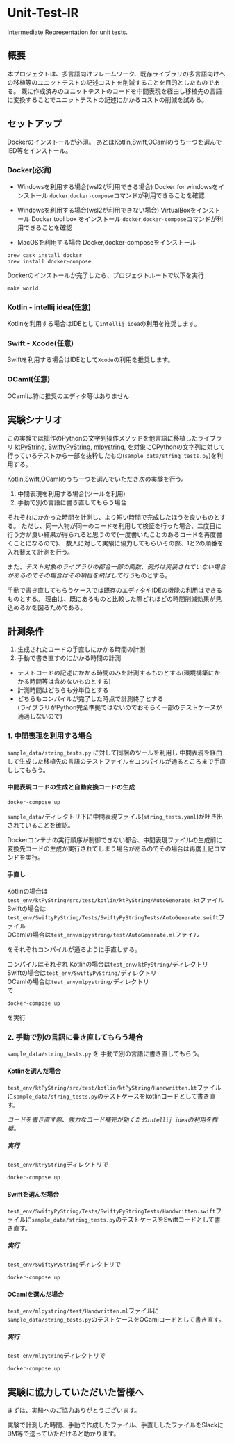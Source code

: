 # Unit-Test-IR

Intermediate Representation for unit tests.


## 概要
本プロジェクトは、多言語向けフレームワーク、既存ライブラリの多言語向けへの移植等のユニットテストの記述コストを削減することを目的としたものである。
既に作成済みのユニットテストのコードを中間表現を経由し移植先の言語に変換することでユニットテストの記述にかかるコストの削減を試みる。


## セットアップ

Dockerのインストールが必須。
あとはKotlin,Swift,OCamlのうち一つを選んでIED等をインストール。

### Docker(必須)

- Windowsを利用する場合(wsl2が利用できる場合)
Docker for windowsをインストール
`docker`,`docker-compose`コマンドが利用できることを確認

- Windowsを利用する場合(wsl2が利用できない場合)
VirtualBoxをインストール
Docker tool box をインストール
`docker`,`docker-compose`コマンドが利用できることを確認

- MacOSを利用する場合
Docker,docker-composeをインストール
```
brew cask install docker
brew install docker-compose
```

Dockerのインストールか完了したら、プロジェクトルートで以下を実行

```
make world
```
### Kotlin - intellij idea(任意)

Kotlinを利用する場合はIDEとして`intellij idea`の利用を推奨します。

### Swift - Xcode(任意)

Swiftを利用する場合はIDEとして`Xcode`の利用を推奨します。

### OCaml(任意)

OCamlは特に推奨のエディタ等はありません

## 実験シナリオ

この実験では拙作のPythonの文字列操作メソッドを他言語に移植したライブラリ
[ktPyString](https://github.com/ChanTsune/ktPyString),
[SwiftyPyString](https://github.com/ChanTsune/SwiftyPyString),
[mlpystring](https://github.com/ChanTsune/mlpystring),
を対象にCPythonの文字列に対して行っているテストから一部を抜粋したもの(`sample_data/string_tests.py`)を利用する。

Kotlin,Swift,OCamlのうち一つを選んでいただき次の実験を行う。


1. 中間表現を利用する場合(ツールを利用)
2. 手動で別の言語に書き直してもらう場合

それぞれにかかった時間を計測し、より短い時間で完成したほうを良いものとする。
ただし、同一人物が同一のコードを利用して検証を行った場合、二度目に行う方が良い結果が得られると思うので(一度書いたことのあるコードを再度書くことになるので)、
数人に対して実験に協力してもらいその際、1と2の順番を入れ替えて計測を行う。

また、*テスト対象のライブラリの都合一部の関数、例外は実装されていない場合があるのでその場合はその項目を飛ばして行う*ものとする。

手動で書き直してもらうケースでは既存のエディタやIDEの機能の利用はできるものとする。
理由は、既にあるものと比較した際どれほどの時間削減効果が見込めるかを図るためである。

## 計測条件
1. 生成されたコードの手直しにかかる時間の計測
2. 手動で書き直すのにかかる時間の計測

- テストコードの記述にかかる時間のみを計測するものとする(環境構築にかかる時間等は含めないものとする)  
- 計測時間はどちらも分単位とする  
- どちらもコンパイルが完了した時点で計測終了とする  
(ライブラリがPython完全準拠ではないのでおそらく一部のテストケースが通過しないので)

### 1. 中間表現を利用する場合

`sample_data/string_tests.py` に対して同梱のツールを利用し 中間表現を経由して生成した移植先の言語のテストファイルをコンパイルが通るところまで手直ししてもらう。

#### 中間表現コードの生成と自動変換コードの生成

```bash
docker-compose up
```

`sample_data/`ディレクトリ下に中間表現ファイル(`string_tests.yaml`)が吐き出されていることを確認。

Dockerコンテナの実行順序が制御できない都合、中間表現ファイルの生成前に変換先コードの生成が実行されてしまう場合があるのでその場合は再度上記コマンドを実行。

#### 手直し

Kotlinの場合は`test_env/ktPyString/src/test/kotlin/ktPyString/AutoGenerate.kt`ファイル  
Swiftの場合は`test_env/SwiftyPyString/Tests/SwiftyPyStringTests/AutoGenerate.swift`ファイル  
OCamlの場合は`test_env/mlpystring/test/AutoGenerate.ml`ファイル  

をそれぞれコンパイルが通るように手直しする。

コンパイルはそれぞれ
Kotlinの場合は`test_env/ktPyString/`ディレクトリ  
Swiftの場合は`test_env/SwiftyPyString/`ディレクトリ  
OCamlの場合は`test_env/mlpystring/`ディレクトリ  
で
```bash
docker-compose up
```
を実行

#### 

### 2. 手動で別の言語に書き直してもらう場合

`sample_data/string_tests.py` を 手動で別の言語に書き直してもらう。

#### Kotlinを選んだ場合

`test_env/ktPyString/src/test/kotlin/ktPyString/Handwritten.kt`ファイルに`sample_data/string_tests.py`のテストケースをkotlinコードとして書き直す。

*コードを書き直す際、強力なコード補完が効くため`intellij idea`の利用を推奨。*

##### 実行
`test_env/ktPyString`ディレクトリで

```bash
docker-compose up
```

#### Swiftを選んだ場合

`test_env/SwiftyPyString/Tests/SwiftyPyStringTests/Handwritten.swift`ファイルに`sample_data/string_tests.py`のテストケースをSwiftコードとして書き直す。

##### 実行

`test_env/SwiftyPyString`ディレクトリで

```bash
docker-compose up
```

#### OCamlを選んだ場合

`test_env/mlpystring/test/Handwritten.ml`ファイルに`sample_data/string_tests.py`のテストケースをOCamlコードとして書き直す。

##### 実行

`test_env/mlpytring`ディレクトリで

```bash
docker-compose up
```

## 実験に協力していただいた皆様へ

まずは、実験へのご協力ありがとうございます。

実験で計測した時間、手動で作成したファイル、手直ししたファイルをSlackにDM等で送っていただけると助かります。
